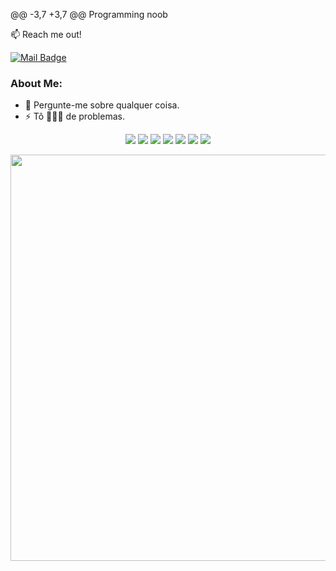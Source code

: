 @@ -3,7 +3,7 @@ Programming noob

:mailbox: Reach me out!

[![Mail Badge](https://img.shields.io/badge/-feels-6A5ACD?style=flat&labelColor=6A5ACD&logo=discord&logoColor=white)](https://discord.gg/devnoias)

### About Me:
  - 💬 Pergunte-me sobre qualquer coisa. </br>
  - ⚡ Tô 🏃🏻‍♂️ de problemas. </br>
<div align="center">
  <img src="https://img.shields.io/badge/Python-0A0A0A?style=for-the-badge&logo=python&logoColor=cyan">
  <img src="https://img.shields.io/badge/javascript-0A0A0A?style=for-the-badge&logo=javascript&logoColor=yellow">
  <img src="https://img.shields.io/badge/node.js-0A0A0A?style=for-the-badge&logo=node.js&logoColor=green">
  <img src="https://img.shields.io/badge/angular.js-0A0A0A?style=for-the-badge&logo=angularjs&logoColor=red">
  <img src="https://img.shields.io/badge/vue.js-0A0A0A?style=for-the-badge&logo=vue.js&logoColor=green">
  <img src="https://img.shields.io/badge/php-0A0A0A?style=for-the-badge&logo=php&logoColor=blue">
  <img src="https://img.shields.io/badge/Windows-0A0A0A?style=for-the-badge&logo=windows&logoColor=white">

<p align="center">
<img align="center" src="https://i.pinimg.com/originals/75/fe/71/75fe7187ba3885bd6ddc193d150ca114.jpg" width="650px"/>
</p>
